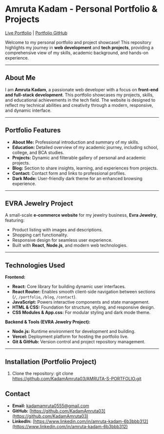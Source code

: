 # Amruta Kadam - Personal Portfolio & Projects

[Live Portfolio](https://amruta-s-portfolio-ma8y.vercel.app/) | [Portfolio GitHub](https://github.com/KadamAmruta03/AMRUTA-S-PORTFOLIO) 

Welcome to my personal portfolio and project showcase! This repository highlights my journey in **web development** and **tech projects**, providing a comprehensive view of my skills, academic background, and hands-on experience.

---

## About Me

I am **Amruta Kadam**, a passionate web developer with a focus on **front-end and full-stack development**. This portfolio showcases my projects, skills, and educational achievements in the tech field. The website is designed to reflect my technical abilities and creativity through a modern, responsive, and dynamic interface.

---

## Portfolio Features

- **About Me:** Professional introduction and summary of my skills.
- **Education:** Detailed overview of my academic journey, including school, college, and BCA studies.
- **Projects:** Dynamic and filterable gallery of personal and academic projects.
- **Blog:** Section to share insights, learning, and experiences from projects.
- **Contact:** Contact form and links to professional profiles.
- **Dark Mode:** User-friendly dark theme for an enhanced browsing experience.

---

## EVRA Jewelry Project

A small-scale **e-commerce website** for my jewelry business, **Evra Jewelry**, featuring:

- Product listing with images and descriptions.
- Shopping cart functionality.
- Responsive design for seamless user experience.
- Built with **React**, **Node.js**, and modern web technologies.

---

## Technologies Used

**Frontend:**

- **React:** Core library for building dynamic user interfaces.
- **React Router:** Enables smooth client-side navigation between sections (`/`, `/portfolio`, `/blog`, `/contact`).
- **JavaScript:** Powers interactive components and state management.
- **HTML & CSS:** Foundation for structure, styling, and responsive design.
- **CSS Modules & App.css:** For modular styling and dark mode theme.

**Backend & Tools (EVRA Jewelry Project):**

- **Node.js:** Runtime environment for development and building.
- **Vercel:** Deployment platform for hosting the portfolio live.
- **Git & GitHub:** Version control and project repository management.

---

## Installation (Portfolio Project)

1. Clone the repository:
git clone https://github.com/KadamAmruta03/AMRUTA-S-PORTFOLIO.git

## Contact

- **Email:** [kadamamruta0555@gmail.com](mailto:kadamamruta0555@gmail.com)  
- **GitHub:** [https://github.com/KadamAmruta03](https://github.com/KadamAmruta03)  
- **LinkedIn:** [https://www.linkedin.com/in/amruta-kadam-6b3bbb312](https://www.linkedin.com/in/amruta-kadam-6b3bbb312)

